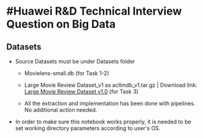 #Huawei R&D Technical Interview Question on Big Data
=========================================
Datasets
---
- Source Datasets must be under Datasets folder
    - Movielens-small.db (for Task 1-2)
    - Large Movie Review Dataset_v1 as aclImdb_v1.tar.gz | Download link: [Large Movie Review Dataset v1.0](http://ai.stanford.edu/~amaas/data/sentiment/aclImdb_v1.tar.gz) (for Task 3)

    - All the extraction and implementation has been done with pipelines. No additional action needed. 


- In order to make sure this notebook works properly, it is needed to be set working directory parameters according to user's OS.

